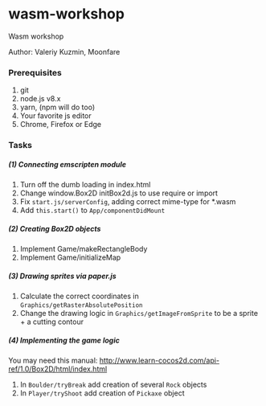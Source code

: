# wasm-workshop

Wasm workshop

Author: Valeriy Kuzmin, Moonfare

### Prerequisites
1. git
2. node.js v8.x
3. yarn, (npm will do too)
4. Your favorite js editor
5. Chrome, Firefox or Edge

### Tasks

##### (1) Connecting emscripten module

1. Turn off the dumb loading in index.html
1. Change window.Box2D initBox2d.js to use require or import
1. Fix `start.js/serverConfig`, adding correct mime-type for *.wasm
1. Add `this.start()` to `App/componentDidMount` 

##### (2) Creating Box2D objects

1. Implement Game/makeRectangleBody
1. Implement Game/initializeMap

##### (3) Drawing sprites via paper.js

1. Calculate the correct coordinates in `Graphics/getRasterAbsolutePosition`
1. Change the drawing logic in `Graphics/getImageFromSprite` to be a sprite + a cutting contour

##### (4) Implementing the game logic

You may need this manual: http://www.learn-cocos2d.com/api-ref/1.0/Box2D/html/index.html

1. In `Boulder/tryBreak` add creation of several `Rock` objects
1. In `Player/tryShoot` add creation of `Pickaxe` object
